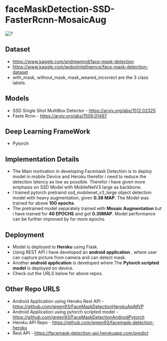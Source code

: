 # faceMaskDetection-SSD-FasterRcnn-MosaicAug

![7](https://user-images.githubusercontent.com/27999714/137539103-859f0a81-a90c-4550-a44b-ca964bb0c2a2.png)


## Dataset
* https://www.kaggle.com/andrewmvd/face-mask-detection
* https://www.kaggle.com/wobotintelligence/face-mask-detection-dataset
* with_mask, without_mask, mask_weared_incorrect are the 3 class labels.

## Models
* SSD Single Shot MultiBox Detector - https://arxiv.org/abs/1512.02325
* Faste Rcnn - https://arxiv.org/abs/1506.01497

## Deep Learning FrameWork
* Pytorch

## Implementation Details
* The Main motivation in developing Facemask Detection is to deploy model in mobile Device and Heroku therefor i need to reduce the detection latency as low as possible.
Therefor i have given more emphasis on SSD Model with MobileNetV3 large as backbone. 
* I trained pytorch pretraind ssd_mobilenet_v3_large object detection model with heavy augmentation, given **0.38 MAP**. The Model was trained for above **100 epochs**. 
* The pretrained model separately trained with **Mosaic Augmentation** but i have trained for **40 EPOCHS** and got **0.39MAP**. Model performance can be further improved by for more epochs.

## Deployment
* Model is deployed to **Heroku** using Flask.
* Using REST API i have developed an **android application** , where user can capture picture from camera and can detect mask.
* Another **android application** is developed where The **Pytorch scripted model** is deployed on device.
* Check out the URLS below for above repos.

## Other Repo URLS
* Android Application using Heroku Rest API - https://github.com/green93/FaceMaskDetectionHerokuApiMVP
* Android Application using pytorch scripted model - https://github.com/green93/FaceMaskDetectionAndroidPytorch
* Heroku API Repo - https://github.com/green93/facemask-detection-heroku
* Rest API - https://facemask-detection-api.herokuapp.com/predict
